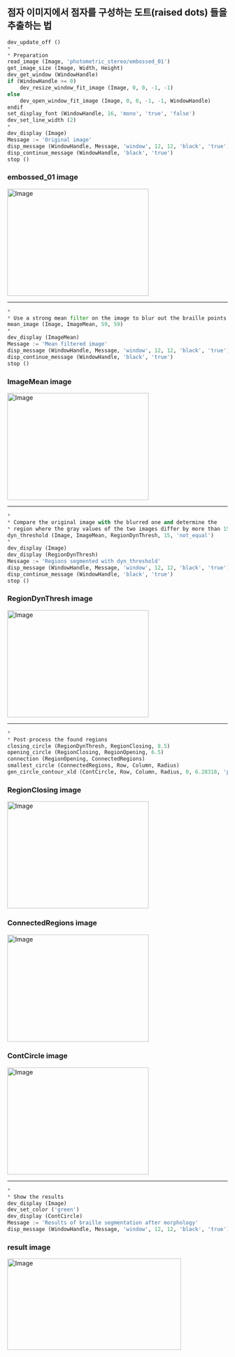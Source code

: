 
점자 이미지에서 점자를 구성하는 도트(raised dots) 들을 추출하는 법
---

```python
dev_update_off ()
* 
* Preparation
read_image (Image, 'photometric_stereo/embossed_01')
get_image_size (Image, Width, Height)
dev_get_window (WindowHandle)
if (WindowHandle >= 0)
    dev_resize_window_fit_image (Image, 0, 0, -1, -1)
else
    dev_open_window_fit_image (Image, 0, 0, -1, -1, WindowHandle)
endif
set_display_font (WindowHandle, 16, 'mono', 'true', 'false')
dev_set_line_width (2)
* 
dev_display (Image)
Message := 'Original image'
disp_message (WindowHandle, Message, 'window', 12, 12, 'black', 'true')
disp_continue_message (WindowHandle, 'black', 'true')
stop ()
```

### embossed_01 image
<img width="323" height="245" alt="Image" src="https://github.com/user-attachments/assets/d60e59ba-5f79-4473-b6c0-06de263b4979" />

---

```python
* 
* Use a strong mean filter on the image to blur out the braille points
mean_image (Image, ImageMean, 59, 59)
* 
dev_display (ImageMean)
Message := 'Mean filtered image'
disp_message (WindowHandle, Message, 'window', 12, 12, 'black', 'true')
disp_continue_message (WindowHandle, 'black', 'true')
stop ()
```

### ImageMean image
<img width="323" height="245" alt="Image" src="https://github.com/user-attachments/assets/f6fb6a1d-eb68-4445-8e06-134a38220c1a" />

---

```python
* 
* Compare the original image with the blurred one and determine the
* region where the gray values of the two images differ by more than 15
dyn_threshold (Image, ImageMean, RegionDynThresh, 15, 'not_equal')
* 
dev_display (Image)
dev_display (RegionDynThresh)
Message := 'Regions segmented with dyn_threshold'
disp_message (WindowHandle, Message, 'window', 12, 12, 'black', 'true')
disp_continue_message (WindowHandle, 'black', 'true')
stop ()
```
### RegionDynThresh image
<img width="323" height="245" alt="Image" src="https://github.com/user-attachments/assets/6a1afe26-8c14-4000-aa05-5224272386e2" />

---

```python
* 
* Post-process the found regions
closing_circle (RegionDynThresh, RegionClosing, 8.5)
opening_circle (RegionClosing, RegionOpening, 6.5)
connection (RegionOpening, ConnectedRegions)
smallest_circle (ConnectedRegions, Row, Column, Radius)
gen_circle_contour_xld (ContCircle, Row, Column, Radius, 0, 6.28318, 'positive', 1)

```

### RegionClosing image
<img width="323" height="245" alt="Image" src="https://github.com/user-attachments/assets/dbc192b0-a45d-4d77-98b8-87966b34efa0" />

### ConnectedRegions image
<img width="323" height="245" alt="Image" src="https://github.com/user-attachments/assets/3cae3ad8-c569-448f-b347-3dd7b885470f" />

### ContCircle image
<img width="323" height="245" alt="Image" src="https://github.com/user-attachments/assets/4b6a9a65-adf5-464f-aab9-139bd465ad98" />

---

```python
* 
* Show the results
dev_display (Image)
dev_set_color ('green')
dev_display (ContCircle)
Message := 'Results of braille segmentation after morphology'
disp_message (WindowHandle, Message, 'window', 12, 12, 'black', 'true')
```

### result image
<img width="397" height="209" alt="Image" src="https://github.com/user-attachments/assets/6560686f-82e5-4f12-b634-5ba940958c44" />

